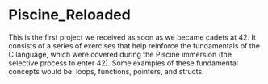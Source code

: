 # Piscine_Reloaded
This is the first project we received as soon as we became cadets at 42. It consists of a series of exercises that help reinforce the fundamentals of the C language, which were covered during the Piscine immersion (the selective process to enter 42). Some examples of these fundamental concepts would be: loops, functions, pointers, and structs.
